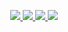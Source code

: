 <!--
<div align="center">

  <img align="center" src="https://github-readme-streak-stats.herokuapp.com/?user=siddigo&theme=onedark" width="380" height="150" alt="siddigo" />
  <img align="center" src="https://github-readme-stats.vercel.app/api/top-langs/?username=siddigo&layout=compact&theme=onedark" width="380" height="150" alt="siddigo" />

</div>
-->
<p align="center">
  <a href="https://github.com/siddigo">
    <img src="http://github-profile-summary-cards.vercel.app/api/cards/profile-details?username=siddigo&theme=transparent" />
  </a>
  <a href="https://github.com/siddigo">
    <img src="https://github-readme-streak-stats.herokuapp.com/?user=siddigo&hide_border=true&card_width=338&theme=transparent" />
  </a>
  <a href="https://github.com/siddigo">
    <img src="http://github-profile-summary-cards.vercel.app/api/cards/stats?username=siddigo&theme=transparent" />
  </a>
  <a href="https://github.com/siddigo">
    <img src="https://github-readme-stats.vercel.app/api/top-langs/?username=siddigo&langs_count=10&layout=default&card_width=699&hide_border=true&theme=transparent" />
  </a>
</p>
<!--
**siddigo/siddigo** is a ✨ _special_ ✨ repository because its `README.md` (this file) appears on your GitHub profile.

Here are some ideas to get you started:

- 🔭 I’m currently working on ...
- 🌱 I’m currently learning ...
- 👯 I’m looking to collaborate on ...
- 🤔 I’m looking for help with ...
- 💬 Ask me about ...
- 📫 How to reach me: ...
- 😄 Pronouns: ...
- ⚡ Fun fact: ...
-->
